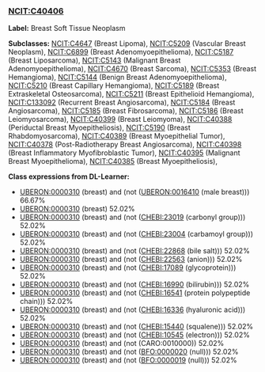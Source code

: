 
### [NCIT:C40406](http://purl.obolibrary.org/obo/NCIT_C40406)
**Label:** Breast Soft Tissue Neoplasm

**Subclasses:** [NCIT:C4647](http://purl.obolibrary.org/obo/NCIT_C4647) (Breast Lipoma), [NCIT:C5209](http://purl.obolibrary.org/obo/NCIT_C5209) (Vascular Breast Neoplasm), [NCIT:C6899](http://purl.obolibrary.org/obo/NCIT_C6899) (Breast Adenomyoepithelioma), [NCIT:C5187](http://purl.obolibrary.org/obo/NCIT_C5187) (Breast Liposarcoma), [NCIT:C5143](http://purl.obolibrary.org/obo/NCIT_C5143) (Malignant Breast Adenomyoepithelioma), [NCIT:C4670](http://purl.obolibrary.org/obo/NCIT_C4670) (Breast Sarcoma), [NCIT:C5353](http://purl.obolibrary.org/obo/NCIT_C5353) (Breast Hemangioma), [NCIT:C5144](http://purl.obolibrary.org/obo/NCIT_C5144) (Benign Breast Adenomyoepithelioma), [NCIT:C5210](http://purl.obolibrary.org/obo/NCIT_C5210) (Breast Capillary Hemangioma), [NCIT:C5189](http://purl.obolibrary.org/obo/NCIT_C5189) (Breast Extraskeletal Osteosarcoma), [NCIT:C5211](http://purl.obolibrary.org/obo/NCIT_C5211) (Breast Epithelioid Hemangioma), [NCIT:C133092](http://purl.obolibrary.org/obo/NCIT_C133092) (Recurrent Breast Angiosarcoma), [NCIT:C5184](http://purl.obolibrary.org/obo/NCIT_C5184) (Breast Angiosarcoma), [NCIT:C5185](http://purl.obolibrary.org/obo/NCIT_C5185) (Breast Fibrosarcoma), [NCIT:C5186](http://purl.obolibrary.org/obo/NCIT_C5186) (Breast Leiomyosarcoma), [NCIT:C40399](http://purl.obolibrary.org/obo/NCIT_C40399) (Breast Leiomyoma), [NCIT:C40388](http://purl.obolibrary.org/obo/NCIT_C40388) (Periductal Breast Myoepitheliosis), [NCIT:C5190](http://purl.obolibrary.org/obo/NCIT_C5190) (Breast Rhabdomyosarcoma), [NCIT:C40389](http://purl.obolibrary.org/obo/NCIT_C40389) (Breast Myoepithelial Tumor), [NCIT:C40378](http://purl.obolibrary.org/obo/NCIT_C40378) (Post-Radiotherapy Breast Angiosarcoma), [NCIT:C40398](http://purl.obolibrary.org/obo/NCIT_C40398) (Breast Inflammatory Myofibroblastic Tumor), [NCIT:C40395](http://purl.obolibrary.org/obo/NCIT_C40395) (Malignant Breast Myoepithelioma), [NCIT:C40385](http://purl.obolibrary.org/obo/NCIT_C40385) (Breast Myoepitheliosis), 

**Class expressions from DL-Learner:**

- [UBERON:0000310](http://purl.obolibrary.org/obo/UBERON_0000310) (breast) and (not ([UBERON:0016410](http://purl.obolibrary.org/obo/UBERON_0016410) (male breast))) 66.67%
- [UBERON:0000310](http://purl.obolibrary.org/obo/UBERON_0000310) (breast) 52.02%
- [UBERON:0000310](http://purl.obolibrary.org/obo/UBERON_0000310) (breast) and (not ([CHEBI:23019](http://purl.obolibrary.org/obo/CHEBI_23019) (carbonyl group))) 52.02%
- [UBERON:0000310](http://purl.obolibrary.org/obo/UBERON_0000310) (breast) and (not ([CHEBI:23004](http://purl.obolibrary.org/obo/CHEBI_23004) (carbamoyl group))) 52.02%
- [UBERON:0000310](http://purl.obolibrary.org/obo/UBERON_0000310) (breast) and (not ([CHEBI:22868](http://purl.obolibrary.org/obo/CHEBI_22868) (bile salt))) 52.02%
- [UBERON:0000310](http://purl.obolibrary.org/obo/UBERON_0000310) (breast) and (not ([CHEBI:22563](http://purl.obolibrary.org/obo/CHEBI_22563) (anion))) 52.02%
- [UBERON:0000310](http://purl.obolibrary.org/obo/UBERON_0000310) (breast) and (not ([CHEBI:17089](http://purl.obolibrary.org/obo/CHEBI_17089) (glycoprotein))) 52.02%
- [UBERON:0000310](http://purl.obolibrary.org/obo/UBERON_0000310) (breast) and (not ([CHEBI:16990](http://purl.obolibrary.org/obo/CHEBI_16990) (bilirubin))) 52.02%
- [UBERON:0000310](http://purl.obolibrary.org/obo/UBERON_0000310) (breast) and (not ([CHEBI:16541](http://purl.obolibrary.org/obo/CHEBI_16541) (protein polypeptide chain))) 52.02%
- [UBERON:0000310](http://purl.obolibrary.org/obo/UBERON_0000310) (breast) and (not ([CHEBI:16336](http://purl.obolibrary.org/obo/CHEBI_16336) (hyaluronic acid))) 52.02%
- [UBERON:0000310](http://purl.obolibrary.org/obo/UBERON_0000310) (breast) and (not ([CHEBI:15440](http://purl.obolibrary.org/obo/CHEBI_15440) (squalene))) 52.02%
- [UBERON:0000310](http://purl.obolibrary.org/obo/UBERON_0000310) (breast) and (not ([CHEBI:10545](http://purl.obolibrary.org/obo/CHEBI_10545) (electron))) 52.02%
- [UBERON:0000310](http://purl.obolibrary.org/obo/UBERON_0000310) (breast) and (not (CARO:0010000)) 52.02%
- [UBERON:0000310](http://purl.obolibrary.org/obo/UBERON_0000310) (breast) and (not ([BFO:0000020](http://purl.obolibrary.org/obo/BFO_0000020) (null))) 52.02%
- [UBERON:0000310](http://purl.obolibrary.org/obo/UBERON_0000310) (breast) and (not ([BFO:0000019](http://purl.obolibrary.org/obo/BFO_0000019) (null))) 52.02%


